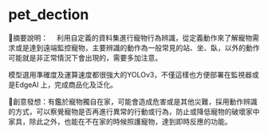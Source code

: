 # pet_dection
🐶摘要說明：　
利用自定義的資料集進行寵物行為辨識，從定義動作來了解寵物需求或是達到遠端監控寵物，主要辨識的動作為一般常見的站、坐、臥，以外的動作可能就是非正常情況下會出現的，需要多加注意。

模型選用準確度及運算速度都很強大的YOLOv3，不僅這樣也方便部署在監視器或是EdgeAI 上，完成商品化及泛化。

🐶創意發想：有鑑於寵物獨自在家，可能會造成危害或是其他災難，採用動作辨識的方式，可以察覺寵物是否再進行異常的行動或行為，防止或降低寵物的破壞家中家具，除此之外，也能在不在家的時候照護寵物，達到即時反應的功能。
